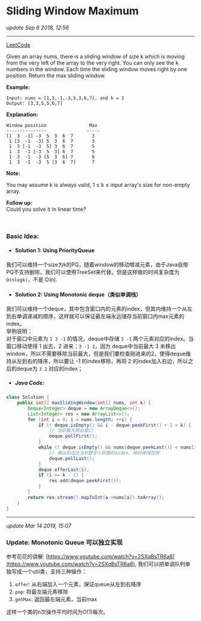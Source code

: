 # Sliding Window Maximum
_update Sep 6 2018, 12:56_

---
[LeetCode](https://leetcode.com/problems/sliding-window-maximum/description/)

Given an array nums, there is a sliding window of size k which is moving from the very left of the array to the very right. You can only see the k numbers in the window. Each time the sliding window moves right by one position. Return the max sliding window.

**Example:**

    Input: nums = [1,3,-1,-3,5,3,6,7], and k = 3
    Output: [3,3,5,5,6,7]

**Explanation:**

    Window position                Max
    ---------------               -----
    [1  3  -1] -3  5  3  6  7       3
     1 [3  -1  -3] 5  3  6  7       3
     1  3 [-1  -3  5] 3  6  7       5
     1  3  -1 [-3  5  3] 6  7       5
     1  3  -1  -3 [5  3  6] 7       6
     1  3  -1  -3  5 [3  6  7]      7

**Note:**

You may assume k is always valid, 1 ≤ k ≤ input array's size for non-empty array.

**Follow up:**  
Could you solve it in linear time?

<br/>

### Basic Idea:
* #### Solution 1: Using PriorityQueue
我们可以维持一个size为k的PQ，随着window的移动增减元素，由于Java自带PQ不支持删除，我们可以使用TreeSet来代替。但是这样做的时间复杂度为 `O(nlogk)`，不是 O(n).

* #### Solution 2: Using Monotonic deque（类似单调栈）
我们可以维持一个deque，其中包含窗口内的元素的index，但其内维持一个从左到右单调递减的顺序，这样就可以保证最左端永远储存当前窗口内max元素的index。  
举例说明：  
对于窗口中元素为 `1 3 -1` 的情况，deque中存储 `3 -1` 两个元素对应的index。当窗口移动使得 1 出去，2 进来：`3 -1 2`，因为 deque中当前最大 3 未移出window，所以不需要移除当前最大，但是我们要检查刚进来的2，使得deque维持从左到右的降序，所以要让 -1 的index移除，再将 2 的index加入右边，所以之后的deque为 `3 2` 对应的index；  

* ##### Java Code:
```java
class Solution {
    public int[] maxSlidingWindow(int[] nums, int k) {
        Deque<Integer> deque = new ArrayDeque<>();
        List<Integer> res = new ArrayList<>();
        for (int i = 0; i < nums.length; ++i) {
            if (! deque.isEmpty() && i - deque.peekFirst() + 1 > k) {
                // 当前最大移出窗口
                deque.pollFirst();
            }
            while (! deque.isEmpty() && nums[deque.peekLast()] < nums[i]) {
                // 弹出右边比当前数字小的数的index，维持递减性质
                deque.pollLast();
            }
            deque.offerLast(i);
            if (i >= k - 1) {
                res.add(deque.peekFirst());
            }
        }
        return res.stream().mapToInt(a->nums[a]).toArray();
    }
}
```
---
_update Mar 14 2019, 15:07_

### Update: Monotonic Queue 可以独立实现
参考花花的讲解: [https://www.youtube.com/watch?v=2SXqBsTR6a8](https://www.youtube.com/watch?v=2SXqBsTR6a8), 我们可以把单调队列单独写成一个util类，支持三种操作：

1. `offer`: 从右端加入一个元素，保证queue从左到右降序
2. `pop`: 将最左端元素移除
3. `getMax`: 返回最左端元素，当前max

这样一个类的n次操作平均时间为O(1)每次。


